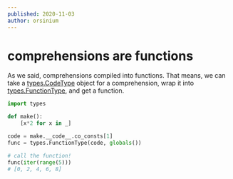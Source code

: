 ```yaml
---
published: 2020-11-03
author: orsinium
---
```


# comprehensions are functions

As we said, comprehensions compiled into functions. That means, we can take a [types.CodeType](https://docs.python.org/3.8/library/types.html#types.CodeType) object for a comprehension, wrap it into [types.FunctionType](https://docs.python.org/3.8/library/types.html#types.FunctionType), and get a function.

```python
import types

def make():
    [x*2 for x in _]

code = make.__code__.co_consts[1]
func = types.FunctionType(code, globals())

# call the function!
func(iter(range(5)))
# [0, 2, 4, 6, 8]
```
